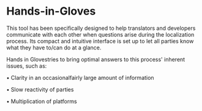 # Hands-in-Gloves

This tool has been specifically designed to help translators and developers communicate with each other when questions arise during the localization process. Its compact and intuitive interface is set up to let all parties know what they have to/can do at a glance.

Hands in Glovestries to bring optimal answers to this process' inherent issues, such as:

•	Clarity in an occasionalfairly large amount of information

•	Slow reactivity of parties

•	Multiplication of platforms

